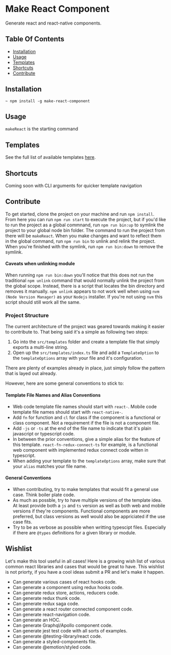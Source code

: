 # Make React Component
Generate react and react-native components.

## Table Of Contents
- [Installation](https://github.com/lvstross/make-react-component#installation)
- [Usage](https://github.com/lvstross/make-react-component#usage)
- [Templates](https://github.com/lvstross/make-react-component#templates)
- [Shortcuts](https://github.com/lvstross/make-react-component#shortcuts)
- [Contribute](https://github.com/lvstross/make-react-component#contribute)

## Installation
```
~ npm install -g make-react-component
```

## Usage
`makeReact` is the starting command

## Templates
See the full list of available templates [here](https://github.com/lvstross/make-react-component/tree/master/src/templates).

## Shortcuts
Coming soon with CLI arguments for quicker template navigation

## Contribute
To get started, clone the project on your machine and run `npm install`. From here you can run `npm run start` to execute the project, but if you'd like to run the project as a global commnand, run `npm run bin:up` to symlink the project to your global node bin folder. The command to run the project from there will be `makeReact`. When you make changes and want to reflect them in the global command, run `npm run bin` to unlink and relink the project. When you're finished with the symlink, run `npm run bin:down` to remove the symlink.

#### Caveats when unlinking module
When running `npm run bin:down` you'll notice that this does not run the traditional `npm unlink` command that would normally unlink the project from the global scope. Instead, there is a script that locates the bin directory and removes it manually. `npm unlink` appears to not work well when using `nvm (Node Version Manager)` as your `Nodejs` installer. If you're not using `nvm` this script should still work all the same.

### Project Structure
The current architecture of the project was geared towards making it easier to contribute to. That being said it's a simple as following two steps:

1. Go into the `src/templates` folder and create a template file that simply exports a multi-line string.
2. Open up the `src/templates/index.ts` file and add a `TemplateOption` to the `templateOptions` array with your file and it's configuration.

There are plenty of examples already in place, just simply follow the pattern that is layed out already.

However, here are some general conventions to stick to:

#### Template File Names and Alias Conventions
- Web code template file names should start with `react-`. Mobile code template file names should start with `react-native-`.
- Add `fn` for function and `cl` for class if the component is a functional or class component. Not a requirement if the file is not a component file.
- Add `-js` or `-ts` at the end of the file name to indicate that it's plain javascript or typescript code.
- In between the prior conventions, give a simple alias for the feature of this template. `react-fn-redux-connect-ts` for example, is a functional web component with implemented redux connect code witten in typescript.
- When adding your template to the `templateOptions` array, make sure that your `alias` matches your file name.

#### General Conventions
- When contributing, try to make templates that would fit a general use case. Think boiler plate code.
- As much as possble, try to have multiple versions of the template idea. At least provide both a `js` and `ts` version as well as both web and mobile versions if they're components. Functional components are more preferred, but class versions as well would also be appriciated if the use case fits.
- Try to be as verbose as possible when writting typescipt files. Especially if there are  `@types` definitions for a given library or module.

## Wishlist
Let's make this tool useful in all cases! Here is a growing wish list of various common react libraries and cases that would be great to have. This wishlist is not priorty, if you have a cool ideas submit a PR and let's make it happen.

- Can generate various cases of react hooks code.
- Can generate a component using redux hooks code.
- Can generate redux store, actions, reducers code.
- Can generate redux thunk code.
- Can generate redux saga code.
- Can generate a react router connected component code.
- Can generate react-navigation code.
- Can generate an HOC.
- Can generate Graphql/Apollo component code.
- Can generate jest test code with all sorts of examples.
- Can generate @testing-library/react code.
- Can generate a styled-components file.
- Can generate @emotion/styled code.
